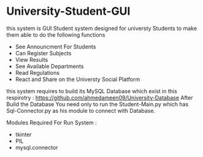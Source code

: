# University-Student-GUI


this system is GUI Student system designed for universty Students to make them able to do the following functions
- See Announcment For Students
- Can Register Subjects
- View Results
- See Available Departments
- Read Regulations
- React and Share on the Universty Social Platform


this system requires to build its MySQL Database which exist in this respirotry : https://github.com/ahmedameen09/University-Database
After Build the Database You need only to run the Student-Main.py which has Sql-Connector.py as his module to connect with Database.



Modules Required For Run System :
- tkinter
- PIL
- mysql.connector
